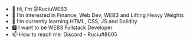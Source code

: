 - 👋 Hi, I’m @RuciuWEB3
- 👀 I’m interested in Finance, Web Dev, WEB3 and Lifting Heavy Weights
- 🌱 I’m currently learning HTML, CSS, JS and Solidity
- 🅿 I want to be WEB3 Fullstack Developer
- 📫 How to reach me: Discord - Ruciu#8605  


